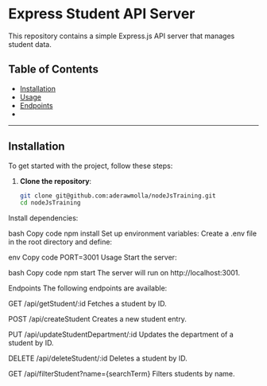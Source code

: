 # Express Student API Server

This repository contains a simple Express.js API server that manages student data.

## Table of Contents
- [Installation](#installation)
- [Usage](#usage)
- [Endpoints](#endpoints)
-

---

## Installation

To get started with the project, follow these steps:

1. **Clone the repository**:
   ```bash
   git clone git@github.com:aderawmolla/nodeJsTraining.git
   cd nodeJsTraining
Install dependencies:

bash
Copy code
npm install
Set up environment variables:
Create a .env file in the root directory and define:

env
Copy code
PORT=3001
Usage
Start the server:

bash
Copy code
npm start
The server will run on http://localhost:3001.

Endpoints
The following endpoints are available:

GET /api/getStudent/:id
Fetches a student by ID.

POST /api/createStudent
Creates a new student entry.

PUT /api/updateStudentDepartment/:id
Updates the department of a student by ID.

DELETE /api/deleteStudent/:id
Deletes a student by ID.

GET /api/filterStudent?name={searchTerm}
Filters students by name.

